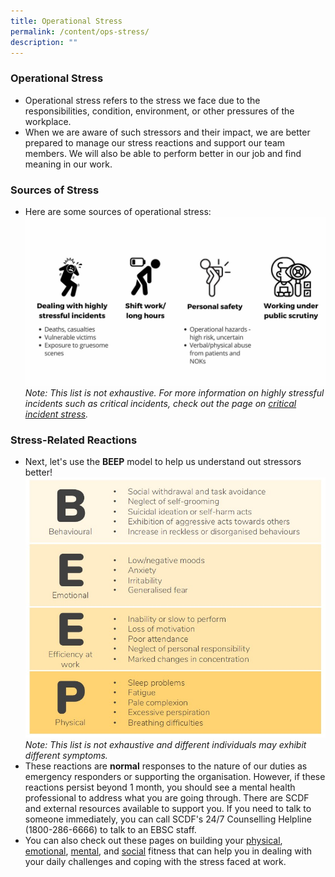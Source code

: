 ```yaml
---
title: Operational Stress
permalink: /content/ops-stress/
description: ""
---
```

### Operational Stress
* Operational stress refers to the stress we face due to the responsibilities, condition, environment, or other pressures of the workplace.
* When we are aware of such stressors and their impact, we are better prepared to manage our stress reactions and support our team members. We will also be able to perform better in our job and find meaning in our work.

### Sources of Stress
* Here are some sources of operational stress:![](/images/Ops%20Stress.jpg)*Note: This list is not exhaustive. For more information on highly stressful incidents such as critical incidents, check out the page on [critical incident stress](/content/critical-incident-stress).*

### Stress-Related Reactions
* Next, let's use the **BEEP** model to help us understand out stressors better!
![](/images/BEEP2.jpg)*Note: This list is not exhaustive and different individuals may exhibit different symptoms.*
* These reactions are **normal** responses to the nature of our duties as emergency responders or supporting the organisation. However, if these reactions persist beyond 1 month, you should see a mental health professional to address what you are going through. There are SCDF and external resources available to support you. If you need to talk to someone immediately, you can call SCDF's 24/7 Counselling Helpline (1800-286-6666) to talk to an EBSC staff.
* You can also check out these pages on building your [physical](/tools/healthy-behavioural-coping), [emotional](/tools/emotion-regulation), [mental](/tools/targeting-automatic-thoughts), and [social](/tools/building-social-fitness) fitness that can help you in dealing with your daily challenges and coping with the stress faced at work.